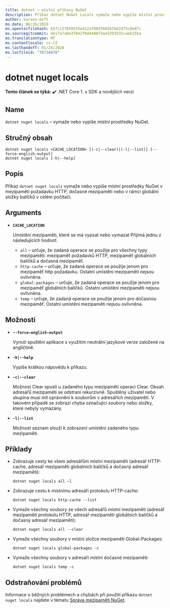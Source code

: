 ```yaml
---
title: dotnet – místní příkazy NuGet
description: Příkaz dotnet NuGet Locals vymaže nebo vypíše místní prostředky NuGet, jako je mezipaměť požadavků HTTP, dočasná mezipaměť nebo složka globálních balíčků v celém počítači.
author: karann-msft
ms.date: 06/26/2019
ms.openlocfilehash: b57c127650555e412af08df6656fb62d75c8ed7c
ms.sourcegitcommit: de17a7a0a37042f0d4406f5ae5393531caeb25ba
ms.translationtype: MT
ms.contentlocale: cs-CZ
ms.lasthandoff: 01/24/2020
ms.locfileid: "76734078"
---
```

# <a name="dotnet-nuget-locals"></a>dotnet nuget locals

**Tento článek se týká:** ✔️ .NET Core 1. x SDK a novějších verzí

<!-- todo: uncomment when all CLI commands are reviewed
[!INCLUDE [topic-appliesto-net-core-all](../../../includes/topic-appliesto-net-core-all.md)]
-->

## <a name="name"></a>Name

`dotnet nuget locals` – vymaže nebo vypíše místní prostředky NuGet.

## <a name="synopsis"></a>Stručný obsah

```dotnetcli
dotnet nuget locals <CACHE_LOCATION> [(-c|--clear)|(-l|--list)] [--force-english-output]
dotnet nuget locals [-h|--help]
```

## <a name="description"></a>Popis

Příkaz `dotnet nuget locals` vymaže nebo vypíše místní prostředky NuGet v mezipaměti požadavku HTTP, dočasné mezipaměti nebo v rámci globální složky balíčků v celém počítači.

## <a name="arguments"></a>Arguments

* **`CACHE_LOCATION`**

  Umístění mezipaměti, které se má vypsat nebo vymazat Přijímá jednu z následujících hodnot:

  * `all` – určuje, že zadaná operace se použije pro všechny typy mezipaměti: mezipaměť požadavků HTTP, mezipaměť globálních balíčků a dočasná mezipaměť.
  * `http-cache` – určuje, že zadaná operace se použije jenom pro mezipaměť http požadavku. Ostatní umístění mezipaměti nejsou ovlivněna.
  * `global-packages` – určuje, že zadaná operace se použije jenom pro mezipaměť globálních balíčků. Ostatní umístění mezipaměti nejsou ovlivněna.
  * `temp` – určuje, že zadaná operace se použije jenom pro dočasnou mezipaměť. Ostatní umístění mezipaměti nejsou ovlivněna.

## <a name="options"></a>Možnosti

* **`--force-english-output`**

  Vynutí spuštění aplikace s využitím neutrální jazykové verze založené na angličtině.

* **`-h|--help`**

  Vypíše krátkou nápovědu k příkazu.

* **`-c|--clear`**

  Možnost Clear spustí u zadaného typu mezipaměti operaci Clear. Obsah adresářů mezipaměti se odstraní rekurzivně. Spuštěný uživatel nebo skupina musí mít oprávnění k souborům v adresářích mezipaměti. V takovém případě se zobrazí chyba označující soubory nebo složky, které nebyly vymazány.

* **`-l|--list`**

  Možnost seznam slouží k zobrazení umístění zadaného typu mezipaměti.

## <a name="examples"></a>Příklady

* Zobrazuje cesty ke všem adresářům místní mezipaměti (adresář HTTP-cache, adresář mezipaměti globálních balíčků a dočasný adresář mezipaměti):

  ```dotnetcli
  dotnet nuget locals all –l
  ```

* Zobrazuje cestu k místnímu adresáři protokolu HTTP-cache:

  ```dotnetcli
  dotnet nuget locals http-cache --list
  ```

* Vymaže všechny soubory ze všech adresářů místní mezipaměti (adresář mezipaměti protokolu HTTP, adresář mezipaměti globálních balíčků a dočasný adresář mezipaměti):

  ```dotnetcli
  dotnet nuget locals all --clear
  ```

* Vymaže všechny soubory v místní složce mezipaměti Global-Packages:

  ```dotnetcli
  dotnet nuget locals global-packages -c
  ```

* Vymaže všechny soubory v adresáři místní dočasné mezipaměti:

  ```dotnetcli
  dotnet nuget locals temp -c
  ```

## <a name="troubleshooting"></a>Odstraňování problémů

Informace o běžných problémech a chybách při použití příkazu `dotnet nuget locals` najdete v tématu [Správa mezipaměti NuGet](/nuget/consume-packages/managing-the-nuget-cache).
